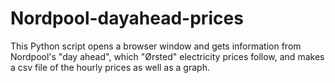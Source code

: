 # Nordpool-dayahead-prices
This Python script opens a browser window and gets information from Nordpool's "day ahead", which "Ørsted" electricity prices follow, and makes a csv file of the hourly prices as well as a graph.
